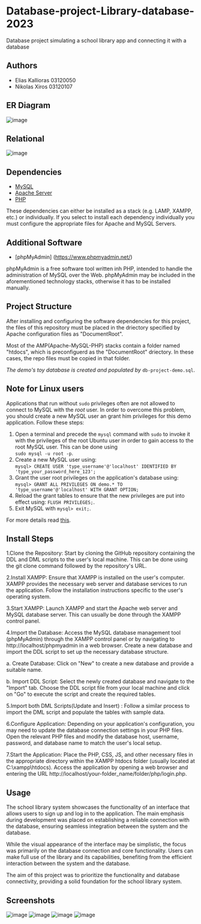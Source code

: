 # Database-project-Library-database-2023
Database project simulating a school library app and connecting it with a database


## Authors
- Elias Kallioras  03120050
- Nikolas Xiros    03120107 

## ER Diagram
![image](https://github.com/nickxir12/Database-project-Library-database-2023/blob/main/Diagrams/ER.png)


## Relational
![image](https://github.com/nickxir12/Database-project-Library-database-2023/blob/main/Diagrams/Relational.jpg)


## Dependencies
 
 - [MySQL](https://www.mysql.com/)
 - [Apache Server](https://httpd.apache.org/)
 - [PHP](https://www.php.net/)

These dependencies can either be installed as a stack (e.g. LAMP, XAMPP, etc.) or individually. If you select to install each dependency individually you must configure the appropriate files for Apache and MySQL Servers.

## Additional Software

 - [phpMyAdmin] (https://www.phpmyadmin.net/)

phpMyAdmin is a free software tool written inh PHP, intended to handle the administration of MySQL over the Web. phpMyAdmin may be included in the aforementioned technology stacks, otherwise it has to be installed manually.


## Project Structure

After installing and configuring the software dependencies for this project, the files of this repository must be placed in the driectory specified by Apache configuration files as "DocumentRoot". 

Most of the AMP(Apache-MySQL-PHP) stacks contain a folder named "htdocs", which is preconfiguerd as the "DocumentRoot" driectory. In these cases, the repo files must be copied in that folder.

_The demo's toy database is created and populated by_ `db-project-demo.sql`.


## Note for Linux users

Applications that run without `sudo` privileges often are not allowed to connect to MySQL with the _root_ user. In order to overcome this problem, you should create a new MySQL user an grant him privileges for this demo application. Follow these steps:

1. Open a terminal and precede the `mysql` command with `sudo` to invoke it with the privileges of the root Ubuntu user in order to gain access to the root MySQL user. This can be done using  
`sudo mysql -u root -p`.
2. Create a new MySQL user using:  
`mysql> CREATE USER 'type_username'@'localhost' IDENTIFIED BY 'type_your_password_here_123';`
3. Grant the user root privileges on the application's database using:  
`mysql> GRANT ALL PRIVILEGES ON demo.* TO 'type_username'@'localhost' WITH GRANT OPTION;`
4. Reload the grant tables to ensure that the new privileges are put into effect using:
`FLUSH PRIVILEGES;`.
5. Exit MySQL with `mysql> exit;`.


For more details read [this](https://www.digitalocean.com/community/tutorials/how-to-create-a-new-user-and-grant-permissions-in-mysql).

## Install Steps
1.Clone the Repository: Start by cloning the GitHub repository containing the DDL and DML scripts to the user's local machine. This can be done using the git clone command followed by the repository's URL.


2.Install XAMPP: Ensure that XAMPP is installed on the user's computer. XAMPP provides the necessary web server and database services to run the application. Follow the installation instructions specific to the user's operating system.

3.Start XAMPP: Launch XAMPP and start the Apache web server and MySQL database server. This can usually be done through the XAMPP control panel.

4.Import the Database: Access the MySQL database management tool (phpMyAdmin) through the XAMPP control panel or by navigating to http://localhost/phpmyadmin in a web browser. Create a new database and import the DDL script to set up the necessary database structure.

a. Create Database: Click on "New" to create a new database and provide a suitable name.

b. Import DDL Script: Select the newly created database and navigate to the "Import" tab. Choose the DDL script file from your local machine and click on "Go" to execute the script and create the required tables.

5.Import both DML Scripts(Update and Insert) : Follow a similar process to import the DML script and populate the tables with sample data.

6.Configure Application: Depending on your application's configuration, you may need to update the database connection settings in your PHP files. Open the relevant PHP files and modify the database host, username, password, and database name to match the user's local setup.

7.Start the Application: Place the PHP, CSS, JS, and other necessary files in the appropriate directory within the XAMPP htdocs folder (usually located at C:\xampp\htdocs\). Access the application by opening a web browser and entering the URL http://localhost/your-folder_name/folder/php/login.php.


## Usage
The school library system showcases the functionality of an interface that allows users to sign up and log in to the application. The main emphasis during development was placed on establishing a reliable connection with the database, ensuring seamless integration between the system and the database.

While the visual appearance of the interface may be simplistic, the focus was primarily on the database connection and core functionality. Users can make full use of the library and its capabilities, benefiting from the efficient interaction between the system and the database.

The aim of this project was to prioritize the functionality and database connectivity, providing a solid foundation for the school library system.


## Screenshots
![image](https://github.com/nickxir12/Database-project-Library-database-2023/blob/main/screenshoots/Screenshot%20OperatorHome.png)
![image](https://github.com/nickxir12/Database-project-Library-database-2023/blob/main/screenshoots/Screenshot%20UserHome.png)
![image](https://github.com/nickxir12/Database-project-Library-database-2023/blob/main/screenshoots/Screenshot%20book.png)
![image](https://github.com/nickxir12/Database-project-Library-database-2023/blob/main/screenshoots/Screenshot%20search.png)



